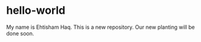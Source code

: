 # hello-world
My name is Ehtisham Haq. This is a new repository.
Our new planting will be done soon.
